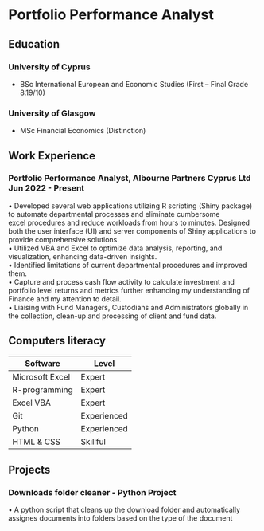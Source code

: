 # Portfolio Performance Analyst

## Education

### University of Cyprus 
- BSc International European and Economic Studies (First – Final Grade 8.19/10)
### University of Glasgow
- MSc Financial Economics (Distinction)

## Work Experience

### Portfolio Performance Analyst, Albourne Partners Cyprus Ltd Jun 2022 - Present
• Developed several web applications utilizing R scripting (Shiny package) to automate departmental processes and eliminate cumbersome 
<br>
excel procedures and reduce workloads from hours to minutes. Designed both the user interface (UI) and server components of Shiny applications to provide comprehensive solutions.
<br>
• Utilized VBA and Excel to optimize data analysis, reporting, and visualization, enhancing data-driven insights.
<br>
• Identified limitations of current departmental procedures and improved them.
<br>
• Capture and process cash flow activity to calculate investment and portfolio level returns and metrics further enhancing my understanding of Finance and my attention to detail.
<br>
• Liaising with Fund Managers, Custodians and Administrators globally in the collection, clean-up and processing of client and fund data.

## Computers literacy

| Software | Level |
|----------|----------|
| Microsoft Excel | Expert |
| R-programming | Expert |
| Excel VBA | Expert |
| Git | Experienced |
| Python | Experienced |
| HTML & CSS | Skillful |

## Projects

### Downloads folder cleaner - Python Project

• A python script that cleans up the download folder and automatically assignes documents into folders based on the type of the document
